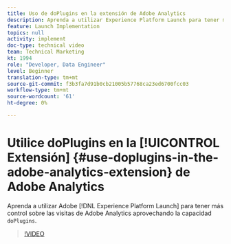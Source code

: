 ```yaml
---
title: Uso de doPlugins en la extensión de Adobe Analytics
description: Aprenda a utilizar Experience Platform Launch para tener más control sobre las visitas de Adobe Analytics mediante la capacidad doPlugins .
feature: Launch Implementation
topics: null
activity: implement
doc-type: technical video
team: Technical Marketing
kt: 1994
role: "Developer, Data Engineer"
level: Beginner
translation-type: tm+mt
source-git-commit: f3b3fa7d91b0cb21005b57768ca23ed6700fcc03
workflow-type: tm+mt
source-wordcount: '61'
ht-degree: 0%

---
```



# Utilice doPlugins en la [!UICONTROL Extensión] {#use-doplugins-in-the-adobe-analytics-extension} de Adobe Analytics

Aprenda a utilizar Adobe [!DNL Experience Platform Launch] para tener más control sobre las visitas de Adobe Analytics aprovechando la capacidad `doPlugins`.

>[!VIDEO](https://video.tv.adobe.com/v/25171?quality=12)
